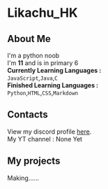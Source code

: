 # Likachu_HK
## About Me
I'm a python noob  
I'm **11** and is in primary 6  
**Currently Learning Languages :**   
`JavaScript`,`Java`,`C`  
**Finished Learning Languages :**   
`Python`,`HTML`,`CSS`,`Markdown`
## Contacts
View my discord profile [here](https://discord.com/channels/@me/979739093858672661).  
My YT channel : None Yet
## My projects
Making……

